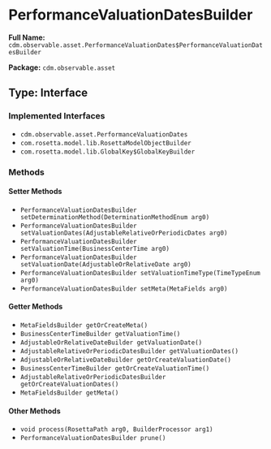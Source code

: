 # PerformanceValuationDatesBuilder

**Full Name:** `cdm.observable.asset.PerformanceValuationDates$PerformanceValuationDatesBuilder`

**Package:** `cdm.observable.asset`

## Type: Interface

### Implemented Interfaces

- `cdm.observable.asset.PerformanceValuationDates`
- `com.rosetta.model.lib.RosettaModelObjectBuilder`
- `com.rosetta.model.lib.GlobalKey$GlobalKeyBuilder`

### Methods

#### Setter Methods

- `PerformanceValuationDatesBuilder setDeterminationMethod(DeterminationMethodEnum arg0)`
- `PerformanceValuationDatesBuilder setValuationDates(AdjustableRelativeOrPeriodicDates arg0)`
- `PerformanceValuationDatesBuilder setValuationTime(BusinessCenterTime arg0)`
- `PerformanceValuationDatesBuilder setValuationDate(AdjustableOrRelativeDate arg0)`
- `PerformanceValuationDatesBuilder setValuationTimeType(TimeTypeEnum arg0)`
- `PerformanceValuationDatesBuilder setMeta(MetaFields arg0)`

#### Getter Methods

- `MetaFieldsBuilder getOrCreateMeta()`
- `BusinessCenterTimeBuilder getValuationTime()`
- `AdjustableOrRelativeDateBuilder getValuationDate()`
- `AdjustableRelativeOrPeriodicDatesBuilder getValuationDates()`
- `AdjustableOrRelativeDateBuilder getOrCreateValuationDate()`
- `BusinessCenterTimeBuilder getOrCreateValuationTime()`
- `AdjustableRelativeOrPeriodicDatesBuilder getOrCreateValuationDates()`
- `MetaFieldsBuilder getMeta()`

#### Other Methods

- `void process(RosettaPath arg0, BuilderProcessor arg1)`
- `PerformanceValuationDatesBuilder prune()`

